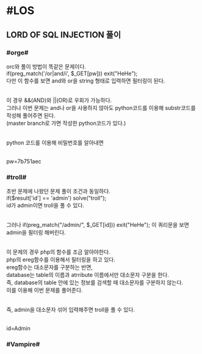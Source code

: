 #LOS
=========
LORD OF SQL INJECTION 풀이
---------
### #orge#

orc와 풀이 방법이 똑같은 문제이다.<br>
if(preg_match('/or|and/i', $_GET[pw])) exit("HeHe"); <br>
다만 이 함수를 보면 and와 or을 string 형태로 입력하면 필터링이 된다.<br><br>

이 경우 &&(AND)와 ||(OR)로 우회가 가능하다.<br>
그러나 이번 문제는 and나 or을 사용하지 않아도 python코드를 이용해 substr코드를 작성해 풀어주면 된다.<br>
(master branch로 가면 작성한 python코드가 있다.)<br><br>

python 코드를 이용해 비밀번호를 알아내면<br><br>

pw=7b751aec

### #troll#

초반 문제에 나왔던 문제 풀이 조건과 동일하다.<br>
 if($result['id'] == 'admin') solve("troll");<br>
 id가 admin이면 troll을 풀 수 있다.<br><br>
 
 그러나 if(preg_match("/admin/", $_GET[id])) exit("HeHe"); 이 쿼리문을 보면<br>
 admin을 필터링 해버린다.<br><br>
 
 이 문제의 경우 php의 함수를 조금 알아야한다.<br>
 php의 ereg함수를 이용해서 필터링을 하고 있다.<br>
 ereg함수는 대소문자를 구분하는 반면,<br>
 database는 table의 이름과 atrribute 이름에서만 대소문자 구분을 한다.<br>
 즉, database의 table 안에 있는 정보를 검색할 때 대소문자를 구분하지 않는다.<br>
 이를 이용해 이번 문제를 풀어준다.<br><br>
 
 즉, admin을 대소문자 섞어 입력해주면 troll을 풀 수 있다.<br><br>
 
 id=Admin
 
 ### #Vampire#
